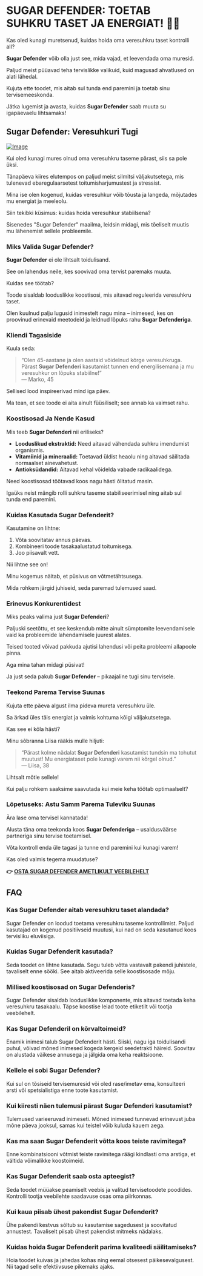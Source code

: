 # SUGAR DEFENDER: TOETAB SUHKRU TASET JA ENERGIAT! 💪🍏

Kas oled kunagi muretsenud, kuidas hoida oma veresuhkru taset kontrolli all? 

**Sugar Defender** võib olla just see, mida vajad, et leevendada oma muresid. 

Paljud meist püüavad teha tervislikke valikuid, kuid magusad ahvatlused on alati lähedal. 

Kujuta ette toodet, mis aitab sul tunda end paremini ja toetab sinu tervisemeeskonda. 

Jätka lugemist ja avasta, kuidas **Sugar Defender** saab muuta su igapäevaelu lihtsamaks!

## Sugar Defender: Veresuhkuri Tugi

[![Image](https://sugardefender24.com/assets/img/person2.jpg)](https://gchaffi.com/89rB0Yj5)

Kui oled kunagi mures olnud oma veresuhkru taseme pärast, siis sa pole üksi. 

Tänapäeva kiires elutempos on paljud meist silmitsi väljakutsetega, mis tulenevad ebaregulaarsetest toitumisharjumustest ja stressist. 

Mina ise olen kogenud, kuidas veresuhkur võib tõusta ja langeda, mõjutades mu energiat ja meeleolu. 

Siin tekibki küsimus: kuidas hoida veresuhkur stabiilsena? 

Sisenedes "Sugar Defender" maailma, leidsin midagi, mis tõeliselt muutis mu lähenemist sellele probleemile.

### Miks Valida Sugar Defender?

**Sugar Defender** ei ole lihtsalt toidulisand. 

See on lahendus neile, kes soovivad oma tervist paremaks muuta.

Kuidas see töötab? 

Toode sisaldab looduslikke koostisosi, mis aitavad reguleerida veresuhkru taset. 

Olen kuulnud palju lugusid inimestelt nagu mina – inimesed, kes on proovinud erinevaid meetodeid ja leidnud lõpuks rahu **Sugar Defenderiga**.

### Kliendi Tagasiside

Kuula seda:

> “Olen 45-aastane ja olen aastaid võidelnud kõrge veresuhkruga. Pärast **Sugar Defenderi** kasutamist tunnen end energilisemana ja mu veresuhkur on lõpuks stabiilne!”  
> — Marko, 45

Sellised lood inspireerivad mind iga päev.

Ma tean, et see toode ei aita ainult füüsiliselt; see annab ka vaimset rahu.

### Koostisosad Ja Nende Kasud

Mis teeb **Sugar Defenderi** nii eriliseks?

- **Looduslikud ekstraktid:** Need aitavad vähendada suhkru imendumist organismis.
- **Vitamiinid ja mineraalid:** Toetavad üldist heaolu ning aitavad säilitada normaalset ainevahetust.
- **Antioksüdandid:** Aitavad kehal võidelda vabade radikaalidega.

Need koostisosad töötavad koos nagu hästi õlitatud masin. 

Igaüks neist mängib rolli suhkru taseme stabiliseerimisel ning aitab sul tunda end paremini.

### Kuidas Kasutada Sugar Defenderit?

Kasutamine on lihtne:

1. Võta soovitatav annus päevas.
2. Kombineeri toode tasakaalustatud toitumisega.
3. Joo piisavalt vett.

Nii lihtne see on! 

Minu kogemus näitab, et püsivus on võtmetähtsusega.

Mida rohkem järgid juhiseid, seda paremad tulemused saad.

### Erinevus Konkurentidest

Miks peaks valima just **Sugar Defenderi**?

Paljuski seetõttu, et see keskendub mitte ainult sümptomite leevendamisele vaid ka probleemide lahendamisele juurest alates. 

Teised tooted võivad pakkuda ajutisi lahendusi või peita probleemi allapoole pinna.

Aga mina tahan midagi püsivat!

Ja just seda pakub **Sugar Defender** – pikaajaline tugi sinu tervisele.

### Teekond Parema Tervise Suunas

Kujuta ette päeva algust ilma pideva mureta veresuhkru üle. 

Sa ärkad üles täis energiat ja valmis kohtuma kõigi väljakutsetega.

Kas see ei kõla hästi?  

Minu sõbranna Liisa rääkis mulle hiljuti:

> “Pärast kolme nädalat **Sugar Defenderi** kasutamist tundsin ma tohutut muutust! Mu energiataset pole kunagi varem nii kõrgel olnud.”  
> — Liisa, 38

Lihtsalt mõtle sellele!

Kui palju rohkem saaksime saavutada kui meie keha töötab optimaalselt?

### Lõpetuseks: Astu Samm Parema Tuleviku Suunas

Ära lase oma tervisel kannatada!  

Alusta täna oma teekonda koos **Sugar Defenderiga** – usaldusväärse partneriga sinu tervise toetamisel.  

Võta kontroll enda üle tagasi ja tunne end paremini kui kunagi varem!

Kas oled valmis tegema muudatuse?



**👉 [OSTA SUGAR DEFENDER AMETLIKULT VEEBILEHELT](https://gchaffi.com/89rB0Yj5)**

## FAQ

### Kas Sugar Defender aitab veresuhkru taset alandada?
Sugar Defender on loodud toetama veresuhkru taseme kontrollimist. Paljud kasutajad on kogenud positiivseid muutusi, kui nad on seda kasutanud koos tervisliku eluviisiga.

### Kuidas Sugar Defenderit kasutada?
Seda toodet on lihtne kasutada. Segu tuleb võtta vastavalt pakendi juhistele, tavaliselt enne sööki. See aitab aktiveerida selle koostisosade mõju.

### Millised koostisosad on Sugar Defenderis?
Sugar Defender sisaldab looduslikke komponente, mis aitavad toetada keha veresuhkru tasakaalu. Täpse koostise leiad toote etiketilt või tootja veebilehelt.

### Kas Sugar Defenderil on kõrvaltoimeid?
Enamik inimesi talub Sugar Defenderit hästi. Siiski, nagu iga toidulisandi puhul, võivad mõned inimesed kogeda kergeid seedetrakti häireid. Soovitav on alustada väikese annusega ja jälgida oma keha reaktsioone.

### Kellele ei sobi Sugar Defender?
Kui sul on tõsiseid tervisemuresid või oled rase/imetav ema, konsulteeri arsti või spetsialistiga enne toote kasutamist. 

### Kui kiiresti näen tulemusi pärast Sugar Defenderi kasutamist?
Tulemused varieeruvad inimeseti. Mõned inimesed tunnevad erinevust juba mõne päeva jooksul, samas kui teistel võib kuluda kauem aega.

### Kas ma saan Sugar Defenderit võtta koos teiste ravimitega?
Enne kombinatsiooni võtmist teiste ravimitega räägi kindlasti oma arstiga, et vältida võimalikke koostoimeid.

### Kas Sugar Defenderit saab osta apteegist?
Seda toodet müüakse peamiselt veebis ja valitud tervisetoodete poodides. Kontrolli tootja veebilehte saadavuse osas oma piirkonnas.

### Kui kaua piisab ühest pakendist Sugar Defenderit?
Ühe pakendi kestvus sõltub su kasutamise sagedusest ja soovitatud annustest. Tavaliselt piisab ühest pakendist mitmeks nädalaks.

### Kuidas hoida Sugar Defenderit parima kvaliteedi säilitamiseks?
Hoia toodet kuivas ja jahedas kohas ning eemal otsesest päikesevalgusest. Nii tagad selle efektiivsuse pikemaks ajaks.
